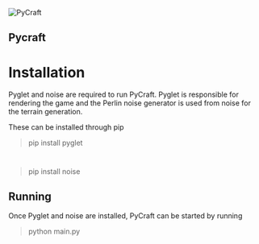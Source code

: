 ![PyCraft](https://cloud.githubusercontent.com/assets/8157119/21092133/850c84ae-c042-11e6-9b89-897aee478d63.png)


Pycraft
----
# Installation

Pyglet and noise are required to run PyCraft. Pyglet is responsible for rendering the game and the Perlin noise generator is used from noise for the terrain generation.

These can be installed through pip
> pip install pyglet

#

>pip install noise

## Running
Once Pyglet and noise are installed, PyCraft can be started by running
>python main.py